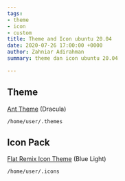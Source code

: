```yaml
---
tags:
- theme
- icon
- custom
title: Theme and Icon ubuntu 20.04
date: 2020-07-26 17:00:00 +0000
author: Zahniar Adirahman
summary: theme dan icon ubuntu 20.04

---
```

## Theme
[Ant Theme](https://www.gnome-look.org/p/1099856/) (Dracula)

`/home/user/.themes`

## Icon Pack
[Flat Remix Icon Theme](https://www.gnome-look.org/p/1012430/) (Blue Light)

`/home/user/.icons`
